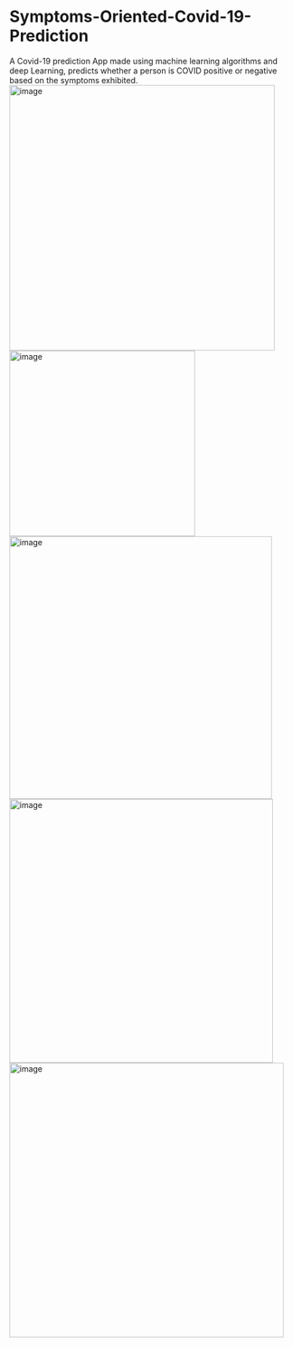 # Symptoms-Oriented-Covid-19-Prediction
A Covid-19 prediction App made using machine learning algorithms and deep Learning, predicts whether a person is COVID positive or negative based on the symptoms exhibited.
<img width="469" alt="image" src="https://github.com/shruti-120/Symptoms-Oriented-Covid-19-Prediction/assets/74653016/eef53245-b8c4-4d52-b70b-bf716a14dab7">
<img width="328" alt="image" src="https://github.com/shruti-120/Symptoms-Oriented-Covid-19-Prediction/assets/74653016/a294ea8d-3cf1-491a-a973-67f162c2ea46">
<img width="464" alt="image" src="https://github.com/shruti-120/Symptoms-Oriented-Covid-19-Prediction/assets/74653016/bb18e0c9-8142-4ced-9f44-51b048daa3c9">
<img width="466" alt="image" src="https://github.com/shruti-120/Symptoms-Oriented-Covid-19-Prediction/assets/74653016/43505da4-5a27-46b7-aaa1-8f599ce67eb0">
<img width="485" alt="image" src="https://github.com/shruti-120/Symptoms-Oriented-Covid-19-Prediction/assets/74653016/5a60bd8d-419e-4c76-9266-455115f89186">
